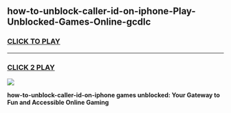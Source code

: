 
## how-to-unblock-caller-id-on-iphone-Play-Unblocked-Games-Online-gcdlc
<h3>
<a href="https://premium76.site?title=how-to-unblock-caller-id-on-iphone&ref=25A">CLICK TO PLAY</a></h3>
<hr>

<h3>
<a href="https://premium76.site?title=how-to-unblock-caller-id-on-iphone&ref=25A">CLICK 2 PLAY</a>
  
</h3>

<a href="https://premium76.site?title=how-to-unblock-caller-id-on-iphone&ref=25A"><img src="https://clearcache.store/games.png"></a>


**how-to-unblock-caller-id-on-iphone games unblocked: Your Gateway to Fun and Accessible Online Gaming**
